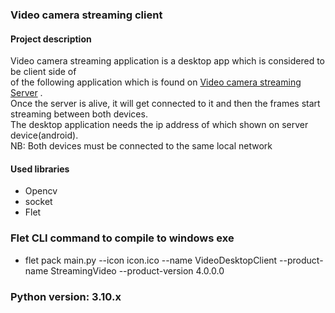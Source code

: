 ### Video camera streaming client

#### Project description
Video camera streaming application is a desktop app which is considered to be client side of 
<br> of the following application which is found on [Video camera streaming Server](https://github.com/djaliloua/androidvideostreamServer)
.<br> Once the server is alive, it will get connected to it and then the frames start streaming between both devices.
<br>The desktop application needs the ip address of which shown on server device(android).
<br>NB: Both devices must be connected to the same local network
#### Used libraries
 - Opencv
 - socket
 - Flet
### Flet CLI command to compile to windows exe
 - flet pack main.py --icon icon.ico --name VideoDesktopClient --product-name StreamingVideo --product-version 4.0.0.0

### Python version: 3.10.x

